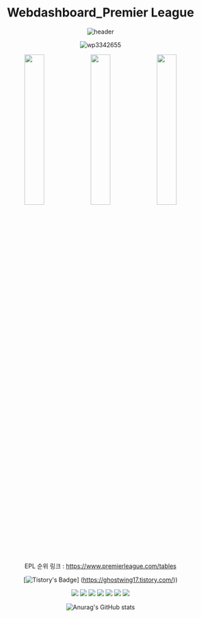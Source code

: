 <div align="center">

 
# Webdashboard_Premier League
 
![header](https://capsule-render.vercel.app/api?type=slice&text=Premier%20League&fontSize=60&rotate=20&height=300&fontAlign=70&fontAlignY=30)

 
![wp3342655](https://user-images.githubusercontent.com/120348491/207763671-f5868674-258a-470e-90e4-39c5386f1fc5.jpg)
 
<img src ="https://user-images.githubusercontent.com/120348491/207764654-f431d70f-c17d-4744-b379-31c5058860ec.gif" width="30%" height="30%">
<img src= "https://user-images.githubusercontent.com/120348491/207765907-64ade5d0-fbe2-4016-b8a8-521ddded9139.gif" width="30%" height="30%">
<img src ="https://user-images.githubusercontent.com/120348491/207767364-7f9c18e6-872e-483f-b1ba-2e14192780e1.gif" width="30%" height="30%">
 

EPL 순위 링크 : https://www.premierleague.com/tables

 
[![Tistory's Badge](https://github-readme-tistory-card.vercel.app/api/badge?name=Ghost&theme=dark)] (https://ghostwing17.tistory.com/))


<img src="https://img.shields.io/badge/Amazon AWS-232F3E?style=flat-square&logo=Amazon%20AWS&logoColor=white"/>

<img src="https://img.shields.io/badge/MySql-4479A1?style=flat-square&logo=mysql&logoColor=white">
 
<img src="https://img.shields.io/badge/Github-181717?style=flat-square&logo=github&logoColor=white"> 
 
<img src="https://img.shields.io/badge/Linux-FCC624?style=flat-square&logo=linux&logoColor=black">
 
<img src="https://img.shields.io/badge/Java-007396?style=flat-square&logo=Java&logoColor=white">

<img src="https://img.shields.io/badge/JavaScript-F7DF1E?style=flat-square&logo=javascript&logoColor=black">

<img src="https://img.shields.io/badge/Android-3DDC84?style=flat-square&logo=Android&logoColor=white"/>


![Anurag's GitHub stats](https://github-readme-stats.vercel.app/api?username=Ghostwing17&show_icons=true&theme=tokyonight)
 
</div>

